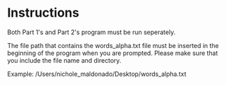 # Instructions

Both Part 1's and Part 2's program must be run seperately.

The file path that contains the words_alpha.txt file must be inserted in the beginning of the program when you are prompted.
Please make sure that you include the file name and directory.

Example:
/Users/nichole_maldonado/Desktop/words_alpha.txt

